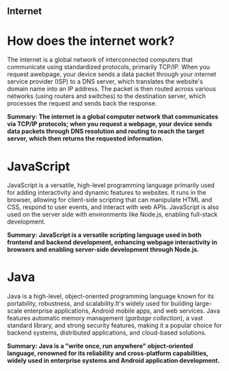 ## Internet
# How does the internet work?
The internet is a global network of interconnected computers that communicate using standardized protocols, primarily TCP/IP. When you request awebpage, your device sends a data packet through your internet service provider (ISP) to a DNS server, which translates the website's domain name into an IP address. The packet is then routed across various networks (using routers and switches) to the destination server, which processes the request and sends back the response. 

**Summary: The internet is a global computer network that communicates via TCP/IP protocols; when you request a webpage, your device sends data packets through DNS resolution and routing to reach the target server, which then returns the requested information.**


# JavaScript
JavaScript is a versatile, high-level programming language primarily used for adding interactivity and dynamic features to websites. It runs in the browser, allowing for client-side scripting that can manipulate HTML and CSS, respond to user events, and interact with web APIs. JavaScript is also used on the server side with environments like Node.js, enabling full-stack development. 

**Summary: JavaScript is a versatile scripting language used in both frontend and backend development, enhancing webpage interactivity in browsers and enabling server-side development through Node.js.**

# Java
Java is a high-level, object-oriented programming language known for its portability, robustness, and scalability.It's widely used for building large-scale enterprise applications, Android mobile apps, and web services. Java features automatic memory management (*garbage collection*), a vast standard library, and strong security features, making it a popular choice for backend systems, distributed applications, and cloud-based solutions.

**Summary: Java is a "write once, run anywhere" object-oriented language, renowned for its reliability and cross-platform capabilities, widely used in enterprise systems and Android application development.**





